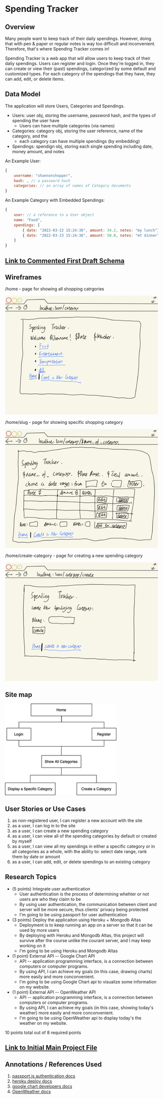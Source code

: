 # Spending Tracker 

## Overview

Many people want to keep track of their daily spendings. However, doing that with pen & paper or regular notes is way too difficult and inconvenient. Therefore, that's where Spending Tracker comes in!

Spending Tracker is a web app that will allow users to keep track of their daliy spendings. Users can register and login. Once they're logged in, they can create or view their (past) spendings, categorized by some default and customized types. For each category of the spendings that they have, they can add, edit, or delete items.


## Data Model

The application will store Users, Categories and Spendings.

* Users: user obj, storing the username, password hash, and the types of spending the user have
    * Users can have multiple categories (via names)
* Categories: category obj, storing the user reference, name of the category, and the 
    * each category can have multiple spendings (by embedding)
* Spendings: spendign obj, storing each single spending including date, money amount, and notes

An Example User:

```javascript
{
    username: "shannonshopper",
    hash: , // a password hash
    categories: // an array of names of Category documents
}
```

An Example Category with Embedded Spendings:

```javascript
{
    user: // a reference to a User object
    name: "Food",
    spendings: [
        { date: "2022-03-22 15:24:38", amount: 34.2, notes: "my lunch"},
        { date: "2022-03-23 15:24:38", amount: 50.0, notes: "mt dinner"}
    ]
}
```


## [Link to Commented First Draft Schema](db.js) 


## Wireframes

/home - page for showing all shopping catrgories

![category](documentation/category.png)

/home/slug - page for showing specific shopping category

![category](documentation/category-slug.png)

/home/create-category - page for creating a new spending category

![category create](documentation/category-create.png)



## Site map

![site map](documentation/site-map.png)


## User Stories or Use Cases

1. as non-registered user, I can register a new account with the site
2. as a user, I can log in to the site
3. as a user, I can create a new spending category
4. as a user, I can view all of the spending categories by default or created by myself
5. as a user, I can view all my spendings in either a specific category or in all categories as a whole, with the ability to: select date range, rank them by date or amount
6. as a user, I can add, edit, or delete spendings to an existing category


## Research Topics

* (5 points) Integrate user authentication
    * User authentication is the process of determining whehter or not users are who they claim to be
    * By using user authentication, the communication between client and server will be more secure, thus clients' privacy being protected
    * I'm going to be using passport for user authentication
* (3 points) Deploy the applicaiton using Heroku + Mongodb Altas
    * Deployment is to keep running an app on a server so that it can be used by more users
    * By deploying with Heroku and Mongodb Altas, this project will survive after the course unlike the courant server, and I may keep working on it
    * I'm going to be using Heroku and Mongodb Altas
* (1 point) External API -- Google Chart API
    * API -- application programming interface, is a connection between computers or computer programs.
    * By using API, I can achieve my goals (in this case, drawing charts) more easily and more conconvenient.
    * I'm going to be using Google Chart api to visualize some information on my website.
* (1 point) External API -- OpenWeather API
    * API -- application programming interface, is a connection between computers or computer programs.
    * By using API, I can achieve my goals (in this case, showing today's weather) more easily and more conconvenient.
    * I'm going to be using OpenWeather api to display today's the weather on my website.

10 points total out of 8 required points


## [Link to Initial Main Project File](app.js) 


## Annotations / References Used

1. [passport.js authentication docs](http://passportjs.org/docs)
2. [heroku deploy docs](https://devcenter.heroku.com/articles/getting-started-with-nodejs)
3. [google chart developers docs](https://developers.google.com/chart)
4. [OpenWeather docs](https://openweathermap.org/current)

